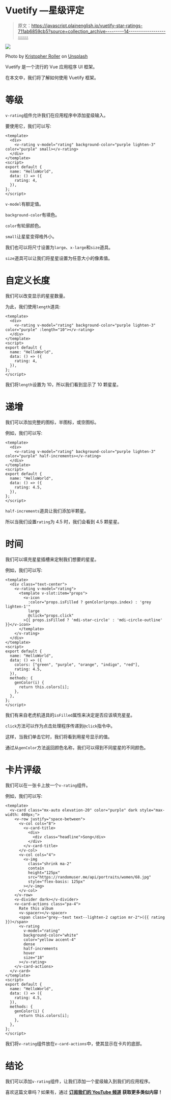 # Vuetify —星级评定

> 原文：<https://javascript.plainenglish.io/vuetify-star-ratings-711ab6859cb5?source=collection_archive---------14----------------------->

![](img/a0afc34587c34d1538de51dff5631710.png)

Photo by [Kristopher Roller](https://unsplash.com/@krisroller?utm_source=medium&utm_medium=referral) on [Unsplash](https://unsplash.com?utm_source=medium&utm_medium=referral)

Vuetify 是一个流行的 Vue 应用程序 UI 框架。

在本文中，我们将了解如何使用 Vuetify 框架。

# 等级

`v-rating`组件允许我们在应用程序中添加星级输入。

要使用它，我们可以写:

```
<template>
  <div>
    <v-rating v-model="rating" background-color="purple lighten-3" color="purple" small></v-rating>
  </div>
</template>
<script>
export default {
  name: "HelloWorld",
  data: () => ({
    rating: 4,
  }),
};
</script>
```

`v-model`有额定值。

`background-color`有填色。

`color`有轮廓颜色。

`small`让星星变得格外小。

我们也可以将尺寸设置为`large`、`x-large`和`size`道具。

`size`道具可以让我们将星星设置为任意大小的像素值。

# 自定义长度

我们可以改变显示的星星数量。

为此，我们使用`length`道具:

```
<template>
  <div>
    <v-rating v-model="rating" background-color="purple lighten-3" color="purple" :length="10"></v-rating>
  </div>
</template>
<script>
export default {
  name: "HelloWorld",
  data: () => ({
    rating: 4,
  }),
};
</script>
```

我们将`length`设置为 10，所以我们看到显示了 10 颗星星。

# 递增

我们可以添加完整的图标，半图标，或空图标。

例如，我们可以写:

```
<template>
  <div>
    <v-rating v-model="rating" background-color="purple lighten-3" color="purple" half-increments></v-rating>
  </div>
</template>
<script>
export default {
  name: "HelloWorld",
  data: () => ({
    rating: 4.5,
  }),
};
</script>
```

`half-increments`道具让我们添加半颗星。

所以当我们设置`rating`为 4.5 时，我们会看到 4.5 颗星星。

# 时间

我们可以填充星星插槽来定制我们想要的星星。

例如，我们可以写:

```
<template>
  <div class="text-center">
    <v-rating v-model="rating">
      <template v-slot:item="props">
        <v-icon
          :color="props.isFilled ? genColor(props.index) : 'grey lighten-1'"
          large
          @click="props.click"
        >{{ props.isFilled ? 'mdi-star-circle' : 'mdi-circle-outline' }}</v-icon>
      </template>
    </v-rating>
  </div>
</template>
<script>
export default {
  name: "HelloWorld",
  data: () => ({
    colors: ["green", "purple", "orange", "indigo", "red"],
    rating: 4.5,
  }),
  methods: {
    genColor(i) {
      return this.colors[i];
    },
  },
};
</script>
```

我们有来自老虎机道具的`isFilled`属性来决定是否应该填充星星。

`click`方法可以作为点击处理程序传递到`@click`指令中。

这样，当我们单击它时，我们将看到用星号显示的值。

通过从`genColor`方法返回颜色名称，我们可以得到不同星星的不同颜色。

# 卡片评级

我们可以在一张卡上放一个`v-rating`组件。

例如，我们可以写:

```
<template>
  <v-card class="mx-auto elevation-20" color="purple" dark style="max-width: 400px;">
    <v-row justify="space-between">
      <v-col cols="8">
        <v-card-title>
          <div>
            <div class="headline">Song</div>
          </div>
        </v-card-title>
      </v-col>
      <v-col cols="4">
        <v-img
          class="shrink ma-2"
          contain
          height="125px"
          src="https://randomuser.me/api/portraits/women/68.jpg"
          style="flex-basis: 125px"
        ></v-img>
      </v-col>
    </v-row>
    <v-divider dark></v-divider>
    <v-card-actions class="pa-4">
      Rate this album
      <v-spacer></v-spacer>
      <span class="grey--text text--lighten-2 caption mr-2">({{ rating }})</span>
      <v-rating
        v-model="rating"
        background-color="white"
        color="yellow accent-4"
        dense
        half-increments
        hover
        size="18"
      ></v-rating>
    </v-card-actions>
  </v-card>
</template>
<script>
export default {
  name: "HelloWorld",
  data: () => ({
    rating: 4.5,
  }),
  methods: {
    genColor(i) {
      return this.colors[i];
    },
  },
};
</script>
```

我们将`v-rating`组件放在`v-card-actions`中，使其显示在卡片的底部。

# 结论

我们可以添加`v-rating`组件，让我们添加一个星级输入到我们的应用程序。

喜欢这篇文章吗？如果有，通过 [**订阅我们的 YouTube 频道**](https://www.youtube.com/channel/UCtipWUghju290NWcn8jhyAw?sub_confirmation=true) **获取更多类似内容！**